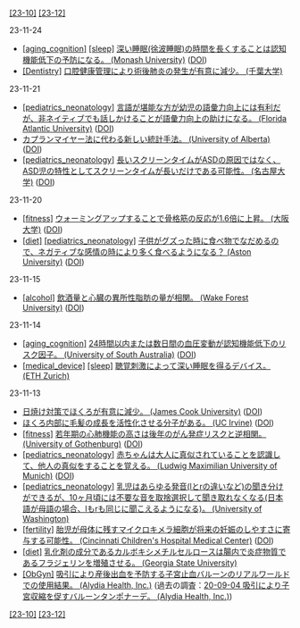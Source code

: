 [\[23-10\]](2310.md) [\[23-12\]](2312.md)

23-11-24
* [\[aging_cognition\]](aging_cognition.md) [\[sleep\]](sleep.md) [深い睡眠(徐波睡眠)の時間を長くすることは認知機能低下の予防になる。 (Monash University)](https://www.monash.edu/news/articles/improving-deep-sleep-may-prevent-dementia,-study-finds) ([DOI](https://doi.org/10.1001/jamaneurol.2023.3889))
* [\[Dentistry\]](Dentistry.md) [口腔健康管理により術後肺炎の発生が有意に減少。 (千葉大学)](https://doi.org/10.1016/j.surg.2009.10.048)

23-11-21
* [\[pediatrics_neonatology\]](pediatrics_neonatology.md) [言語が堪能な方が幼児の語彙力向上には有利だが、非ネイティブでも話しかけることが語彙力向上の助けになる。 (Florida Atlantic University)](https://www.fau.edu/newsdesk/articles/bilingual-vocabulary-study.php) ([DOI](http://doi.org/10.1017/S030500091900028X))
* [カプランマイヤー法に代わる新しい統計手法。 (University of Alberta)](https://www.ualberta.ca/folio/2023/10/new-statistical-tool-could-mean-clinical-trials-yield-better-information-with-fewer-patients.html) ([DOI](https://doi.org/10.3390/biomedinformatics3040052))
* [\[pediatrics_neonatology\]](pediatrics_neonatology.md) [長いスクリーンタイムがASDの原因ではなく、ASD児の特性としてスクリーンタイムが長いだけである可能性。 (名古屋大学)](https://www.med.nagoya-u.ac.jp/medical_J/research/pdf/Psy_230821.pdf) ([DOI](https://doi.org/10.1016/j.psychres.2023.115395))

23-11-20
* [\[fitness\]](fitness.md) [ウォーミングアップすることで骨格筋の反応が1.6倍に上昇。 (大阪大学)](http://www.protein.osaka-u.ac.jp/achievements/20231024/) ([DOI](https://doi.org/10.1085/jgp.202313414))
* [\[diet\]](diet.md) [\[pediatrics_neonatology\]](pediatrics_neonatology.md) [子供がグズった時に食べ物でなだめるので、ネガティブな感情の時により多く食べるようになる？ (Aston University)](https://www.aston.ac.uk/latest-news/children-young-four-eat-more-when-bored) ([DOI](https://doi.org/10.1016/j.foodqual.2023.105008))

23-11-15
* [\[alcohol\]](alcohol.md) [飲酒量と心臓の異所性脂肪の量が相関。 (Wake Forest University)](https://newsroom.wakehealth.edu/news-releases/2023/09/study-finds-heavy-alcohol-consumption-linked-to-ectopic-fat) ([DOI](https://doi.org/10.1161/JAHA.123.030470))

23-11-14
* [\[aging_cognition\]](aging_cognition.md) [24時間以内または数日間の血圧変動が認知機能低下のリスク因子。 (University of South Australia)](https://www.unisa.edu.au/media-centre/Releases/2023/fluctuating-blood-pressure-a-warning-sign-for-dementia-and-heart-disease/) ([DOI](https://doi.org/10.1016/j.cccb.2023.100181))
* [\[medical_device\]](medical_device.md) [\[sleep\]](sleep.md) [聴覚刺激によって深い睡眠を得るデバイス。 (ETH Zurich)](https://ethz.ch/en/news-and-events/eth-news/news/2017/11/get-a-better-nights-sleep.ethz_search.html)

23-11-13
* [日焼け対策でほくろが有意に減少。 (James Cook University)](https://www.jcu.edu.au/news/releases/2023/june/covering-children-checks-cancer) ([DOI](https://doi.org/10.3390/cancers15061762))
* [ほくろ内部に毛髪の成長を活性化させる分子がある。 (UC Irvine)](https://news.uci.edu/2023/06/21/uc-irvine-led-researchers-reveal-new-molecular-mechanism-for-stimulating-hair-growth/) ([DOI](https://doi.org/10.1038/s41586-023-06172-8))
* [\[fitness\]](fitness.md) [若年期の心肺機能の高さは後年のがん発症リスクと逆相関。 (University of Gothenburg)](https://www.gu.se/en/news/good-fitness-levels-in-youth-linked-to-lower-cancer-risk) ([DOI](https://doi.org/10.1136/bjsports-2022-106617))
* [\[pediatrics_neonatology\]](pediatrics_neonatology.md) [赤ちゃんは大人に真似されていることを認識して、他人の真似をすることを覚える。 (Ludwig Maximilian University of Munich)](https://www.lmu.de/en/about-lmu/structure/central-university-administration/communications-and-media-relations/press-room/press-release/origin-of-cultural-learning-babies-imitate-because-they-are-imitated-2.html) ([DOI](https://doi.org/10.1016/j.cub.2023.08.084))
* [\[pediatrics_neonatology\]](pediatrics_neonatology.md) [乳児はあらゆる発音(lとrの違いなど)の聞き分けができるが、10ヶ月頃には不要な音を取捨選択して聞き取れなくなる(日本語が母語の場合、lもrも同じに聞こえるようになる)。 (University of Washington)](https://doi.org/10.1111%2Fj.1751-228X.2011.01121.x)
* [\[fertility\]](fertility.md) [胎児が母体に残すマイクロキメラ細胞が将来の妊娠のしやすさに寄与する可能性。 (Cincinnati Children's Hospital Medical Center)](https://scienceblog.cincinnatichildrens.org/moms-ability-to-remember-prior-pregnancies-suggests-new-strategies-for-preventing-complications/) ([DOI](https://doi.org/10.1126/science.adf9325))
* [\[diet\]](diet.md) [乳化剤の成分であるカルボキシメチルセルロースは腸内で炎症物質であるフラジェリンを増殖させる。 (Georgia State University)](http://doi.org/10.1136/gutjnl-2016-313099)
* [\[ObGyn\]](ObGyn.md) [吸引により産後出血を予防する子宮止血バルーンのリアルワールドでの使用結果。 (Alydia Health, Inc.)](https://doi.org/10.1016/j.ajog.2022.11.1308) (過去の調査：[20-09-04 吸引により子宮収縮を促すバルーンタンポナーデ。 (Alydia Health, Inc.)](2009.md))

[\[23-10\]](2310.md) [\[23-12\]](2312.md)
